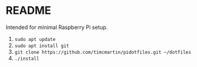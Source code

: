 # README

Intended for minimal Raspberry Pi setup.

1. `sudo apt update`
2. `sudo apt install git`
3. `git clone https://github.com/timcmartin/pidotfiles.git ~/dotfiles`
4. `./install`
